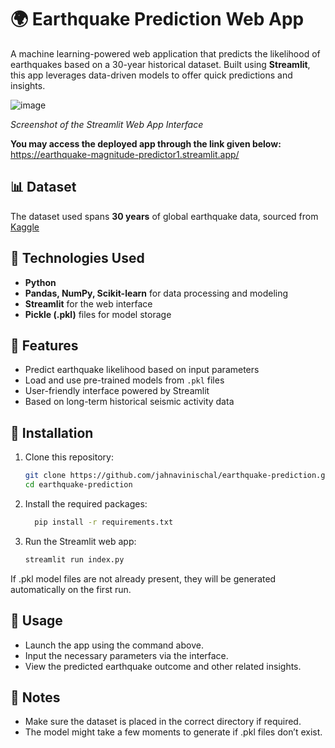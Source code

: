 # 🌍 Earthquake Prediction Web App

A machine learning-powered web application that predicts the likelihood of earthquakes based on a 30-year historical dataset. Built using **Streamlit**, this app leverages data-driven models to offer quick predictions and insights.

![image](https://github.com/user-attachments/assets/e39f33d8-c7dc-49ac-9c57-a59613623fba)

*Screenshot of the Streamlit Web App Interface*

**You may access the deployed app through the link given below:**
https://earthquake-magnitude-predictor1.streamlit.app/

## 📊 Dataset

The dataset used spans **30 years** of global earthquake data, sourced from [Kaggle](https://www.kaggle.com/datasets/alessandrolobello/the-ultimate-earthquake-dataset-from-1990-2023)

## 🧠 Technologies Used

- **Python**
- **Pandas, NumPy, Scikit-learn** for data processing and modeling
- **Streamlit** for the web interface
- **Pickle (.pkl)** files for model storage

## 🚀 Features

- Predict earthquake likelihood based on input parameters
- Load and use pre-trained models from `.pkl` files
- User-friendly interface powered by Streamlit
- Based on long-term historical seismic activity data

## 🔧 Installation

1. Clone this repository:

   ```bash
   git clone https://github.com/jahnavinischal/earthquake-prediction.git
   cd earthquake-prediction

2. Install the required packages:

   ```bash
     pip install -r requirements.txt

4. Run the Streamlit web app:

   ```bash
   streamlit run index.py
   
If .pkl model files are not already present, they will be generated automatically on the first run.

## 🧪 Usage
- Launch the app using the command above.
- Input the necessary parameters via the interface.
- View the predicted earthquake outcome and other related insights.


## 📎 Notes
- Make sure the dataset is placed in the correct directory if required.
- The model might take a few moments to generate if .pkl files don’t exist.
